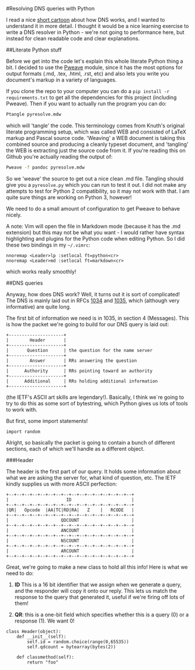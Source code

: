#Resolving DNS queries with Python

I read a nice [short cartoon](https://howdns.works/) about how DNS works,
and I wanted to understand it in more detail. I thought it would be a nice
learning exercise to write a DNS resolver in Python - we're not going to
performance here, but instead for clean readable code and clear
explanations.

##Literate Python stuff

Before we get into the code let's explain this whole literate Python thing
a bit. I decided to use the [Pweave](https://github.com/mpastell/Pweave)
module, since it has the most options for output formats (.md, .tex,
.html, .rst, etc) and also lets you write you document's markup in
a variety of languages.

If you clone the repo to your computer you can do a `pip install -r
requirements.txt` to get all the dependencies for this project (including
Pweave). Then if you want to actually run the program you can do:

```bash
Ptangle pyresolve.mdw
```

which will 'tangle' the code. This terminology comes from Knuth's original
literate programming setup, which was called WEB and consisted of LaTeX
markup and Pascal source code. 'Weaving' a WEB document is taking this
combined source and producing a cleanly typeset document, and 'tangling'
the WEB is extracting just the source code from it. If you're reading this
on Github you're actually reading the output of:

```bash
Pweave -f pandoc pyresolve.mdw
```

So we 'weave' the source to get out a nice clean .md file. Tangling should
give you a `pyresolve.py` which you can run to test it out. I did not make
any attempts to test for Python 2 compatibility, so it may not work with
that. I am quite sure things are working on Python 3, however! 

We need to do a small amount of configuration to get Pweave to behave
nicely.
  
A note: Vim will open the file in Markdown mode (because it has the .md
extension) but this may not be what you want - I would rather have syntax
highlighting and plugins for the Python code when editing Python. So I did
these two bindings in my `~/.vimrc`:

```
nnoremap <Leader>lp :setlocal ft=python<cr>
nnoremap <Leader>md :setlocal ft=markdown<cr>
```

which works really smoothly!

##DNS queries

Anyway, how does DNS work? Well, it turns out it is sort of complicated!
The DNS is mainly laid out in RFCs
[1034](https://www.ietf.org/rfc/rfc1034.txt) and
[1035](https://www.ietf.org/rfc/rfc1035.txt), which (although very
informative) are quite long. 

The first bit of information we need is in 1035, in section 4 (Messages).
This is how the packet we're going to build for our DNS query is laid out:

```
+---------------------+
|        Header       |
+---------------------+
|       Question      | the question for the name server
+---------------------+
|        Answer       | RRs answering the question
+---------------------+
|      Authority      | RRs pointing toward an authority
+---------------------+
|      Additional     | RRs holding additional information
+---------------------+
```

(the IETF's ASCII art skills are legendary!). Basically, I think we`re
going to try to do this as some sort of bytestring, which Python gives us
lots of tools to work with.

But first, some import statements!


~~~~{.python}
import random
~~~~~~~~~~~~~



Alright, so basically the packet is going to contain a bunch of different
sections, each of which we'll handle as a different object.

###Header

The header is the first part of our query. It holds some information about
what we are asking the server for, what kind of question, etc. The IETF
kindly supplies us with more ASCII perfection:

```
+--+--+--+--+--+--+--+--+--+--+--+--+--+--+--+--+
|                      ID                       |
+--+--+--+--+--+--+--+--+--+--+--+--+--+--+--+--+
|QR|   Opcode  |AA|TC|RD|RA|   Z    |   RCODE   |
+--+--+--+--+--+--+--+--+--+--+--+--+--+--+--+--+
|                    QDCOUNT                    |
+--+--+--+--+--+--+--+--+--+--+--+--+--+--+--+--+
|                    ANCOUNT                    |
+--+--+--+--+--+--+--+--+--+--+--+--+--+--+--+--+
|                    NSCOUNT                    |
+--+--+--+--+--+--+--+--+--+--+--+--+--+--+--+--+
|                    ARCOUNT                    |
+--+--+--+--+--+--+--+--+--+--+--+--+--+--+--+--+
```

Great, we're going to make a new class to hold all this info! Here is what
we need to do:

1. **ID** This is a 16 bit identifier that we assign when we generate
  a query, and the responder will copy it onto our reply. This lets us
  match the response to the query that generated it, useful if we're
  firing off lots of them!

2. **QR**: this is a one-bit field which specifies whether this is a query
   (0) or a response (1). We want 0!


~~~~{.python}
class Header(object):
    def __init__(self):
        self.id = random.choice(range(0,65535))
        self.qdcount = bytearray(bytes(2))

    def classmethod(self):
        return "foo"
~~~~~~~~~~~~~



